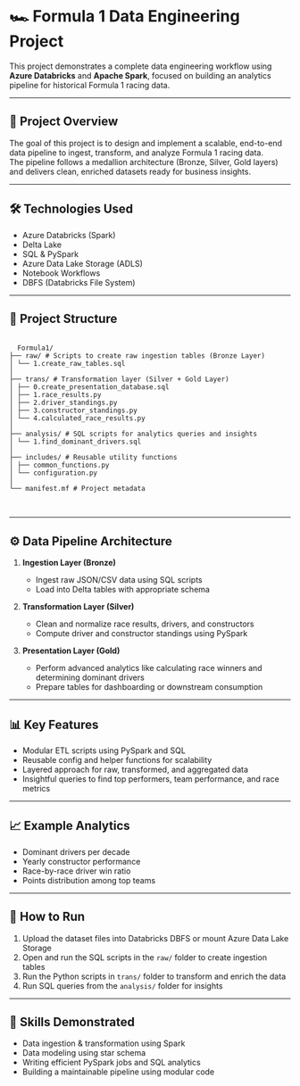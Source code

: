 # 🏎️ Formula 1 Data Engineering Project

This project demonstrates a complete data engineering workflow using **Azure Databricks** and **Apache Spark**, focused on building an analytics pipeline for historical Formula 1 racing data.

---

## 📌 Project Overview

The goal of this project is to design and implement a scalable, end-to-end data pipeline to ingest, transform, and analyze Formula 1 racing data.  
The pipeline follows a medallion architecture (Bronze, Silver, Gold layers) and delivers clean, enriched datasets ready for business insights.

---

## 🛠️ Technologies Used

- Azure Databricks (Spark)
- Delta Lake
- SQL & PySpark
- Azure Data Lake Storage (ADLS)
- Notebook Workflows
- DBFS (Databricks File System)

---

## 📁 Project Structure

<pre> <code> 
  Formula1/
├── raw/ # Scripts to create raw ingestion tables (Bronze Layer)
│ └── 1.create_raw_tables.sql
│
├── trans/ # Transformation layer (Silver + Gold Layer)
│ ├── 0.create_presentation_database.sql
│ ├── 1.race_results.py
│ ├── 2.driver_standings.py
│ ├── 3.constructor_standings.py
│ └── 4.calculated_race_results.py
│
├── analysis/ # SQL scripts for analytics queries and insights
│ └── 1.find_dominant_drivers.sql
│
├── includes/ # Reusable utility functions
│ ├── common_functions.py
│ └── configuration.py
│
└── manifest.mf # Project metadata
  
  </code> </pre>
---

## ⚙️ Data Pipeline Architecture

1. **Ingestion Layer (Bronze)**  
   - Ingest raw JSON/CSV data using SQL scripts  
   - Load into Delta tables with appropriate schema

2. **Transformation Layer (Silver)**  
   - Clean and normalize race results, drivers, and constructors  
   - Compute driver and constructor standings using PySpark

3. **Presentation Layer (Gold)**  
   - Perform advanced analytics like calculating race winners and determining dominant drivers  
   - Prepare tables for dashboarding or downstream consumption

---

## 📊 Key Features

- Modular ETL scripts using PySpark and SQL
- Reusable config and helper functions for scalability
- Layered approach for raw, transformed, and aggregated data
- Insightful queries to find top performers, team performance, and race metrics

---

## 📈 Example Analytics

- Dominant drivers per decade
- Yearly constructor performance
- Race-by-race driver win ratio
- Points distribution among top teams

---

## 🚀 How to Run

1. Upload the dataset files into Databricks DBFS or mount Azure Data Lake Storage  
2. Open and run the SQL scripts in the `raw/` folder to create ingestion tables  
3. Run the Python scripts in `trans/` folder to transform and enrich the data  
4. Run SQL queries from the `analysis/` folder for insights

---

## 🧠 Skills Demonstrated

- Data ingestion & transformation using Spark
- Data modeling using star schema
- Writing efficient PySpark jobs and SQL analytics
- Building a maintainable pipeline using modular code


